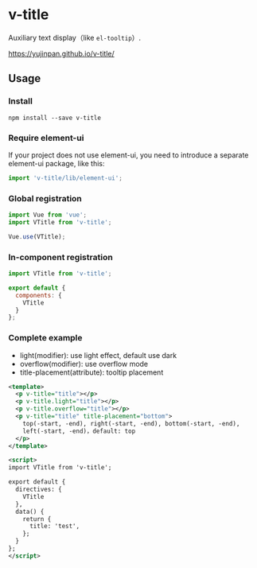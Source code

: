 # v-title

Auxiliary text display（like `el-tooltip`）.

https://yujinpan.github.io/v-title/

## Usage

### Install

```
npm install --save v-title
```

### Require element-ui

If your project does not use element-ui,
you need to introduce a separate element-ui package, like this:

```js
import 'v-title/lib/element-ui';
```

### Global registration

```js
import Vue from 'vue';
import VTitle from 'v-title';

Vue.use(VTitle);
```

### In-component registration

```js
import VTitle from 'v-title';

export default {
  components: {
    VTitle
  }
};
```

### Complete example

- light(modifier): use light effect, default use dark
- overflow(modifier): use overflow mode
- title-placement(attribute): tooltip placement

```xml
<template>
  <p v-title="title"></p>
  <p v-title.light="title"></p>
  <p v-title.overflow="title"></p>
  <p v-title="title" title-placement="bottom">
    top(-start, -end), right(-start, -end), bottom(-start, -end),
    left(-start, -end)，default: top
  </p>
</template>

<script>
import VTitle from 'v-title';

export default {
  directives: {
    VTitle
  },
  data() {
    return {
      title: 'test',
    };
  }
};
</script>
```
